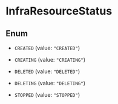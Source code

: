 

# InfraResourceStatus

## Enum


* `CREATED` (value: `"CREATED"`)

* `CREATING` (value: `"CREATING"`)

* `DELETED` (value: `"DELETED"`)

* `DELETING` (value: `"DELETING"`)

* `STOPPED` (value: `"STOPPED"`)



